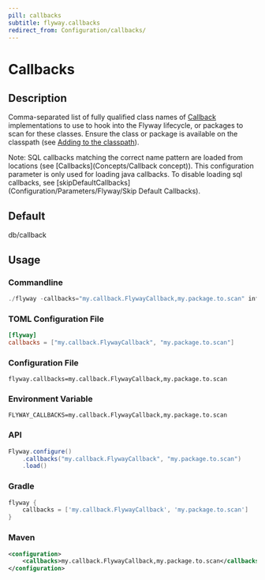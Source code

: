 ```yaml
---
pill: callbacks
subtitle: flyway.callbacks
redirect_from: Configuration/callbacks/
---
```


# Callbacks

## Description
Comma-separated list of fully qualified class names of [Callback](https://javadoc.io/doc/org.flywaydb/flyway-core/latest/org/flywaydb/core/api/callback/Callback.html) implementations to use to hook into the Flyway lifecycle, or packages to scan for these classes. Ensure the class or package is available on the classpath (see [Adding to the classpath](<Usage/Adding to the classpath>)).

Note: SQL callbacks matching the correct name pattern are loaded from locations (see [Callbacks](Concepts/Callback concept)). This configuration parameter is only used for loading java callbacks. To disable loading sql callbacks, see [skipDefaultCallbacks](Configuration/Parameters/Flyway/Skip Default Callbacks).

## Default
db/callback

## Usage

### Commandline
```powershell
./flyway -callbacks="my.callback.FlywayCallback,my.package.to.scan" info
```

### TOML Configuration File
```toml
[flyway]
callbacks = ["my.callback.FlywayCallback", "my.package.to.scan"]
```

### Configuration File
```properties
flyway.callbacks=my.callback.FlywayCallback,my.package.to.scan
```

### Environment Variable
```properties
FLYWAY_CALLBACKS=my.callback.FlywayCallback,my.package.to.scan
```

### API
```java
Flyway.configure()
    .callbacks("my.callback.FlywayCallback", "my.package.to.scan")
    .load()
```

### Gradle
```groovy
flyway {
    callbacks = ['my.callback.FlywayCallback', 'my.package.to.scan']
}
```

### Maven
```xml
<configuration>
    <callbacks>my.callback.FlywayCallback,my.package.to.scan</callbacks>
</configuration>
```
